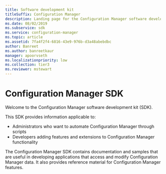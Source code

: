 ```yaml
---
title: Software development kit
titleSuffix: Configuration Manager
description: Landing page for the Configuration Manager software development kit (SDK)
ms.date: 08/02/2019
ms.subservice: sdk
ms.service: configuration-manager
ms.topic: article
ms.assetid: 7fa4f2f4-6816-43e9-976b-d3a48abebdbc
author: Banreet
ms.author: banreetkaur
manager: apoorvseth
ms.localizationpriority: low
ms.collection: tier3
ms.reviewer: mstewart
---
```


# Configuration Manager SDK

Welcome to the Configuration Manager software development kit (SDK).

This SDK provides information applicable to:

- Administrators who want to automate Configuration Manager through scripts
- Developers adding features and extensions to Configuration Manager functionality

The Configuration Manager SDK contains documentation and samples that are useful in developing applications that access and modify Configuration Manager data. It also provides reference material for Configuration Manager features.
